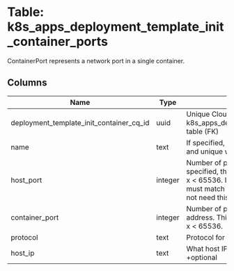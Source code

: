 
# Table: k8s_apps_deployment_template_init_container_ports
ContainerPort represents a network port in a single container.
## Columns
| Name        | Type           | Description  |
| ------------- | ------------- | -----  |
|deployment_template_init_container_cq_id|uuid|Unique CloudQuery ID of k8s_apps_deployment_template_init_containers table (FK)|
|name|text|If specified, this must be an IANA_SVC_NAME and unique within the pod|
|host_port|integer|Number of port to expose on the host. If specified, this must be a valid port number, 0 < x < 65536. If HostNetwork is specified, this must match ContainerPort. Most containers do not need this. +optional|
|container_port|integer|Number of port to expose on the pod's IP address. This must be a valid port number, 0 < x < 65536.|
|protocol|text|Protocol for port|
|host_ip|text|What host IP to bind the external port to. +optional|
